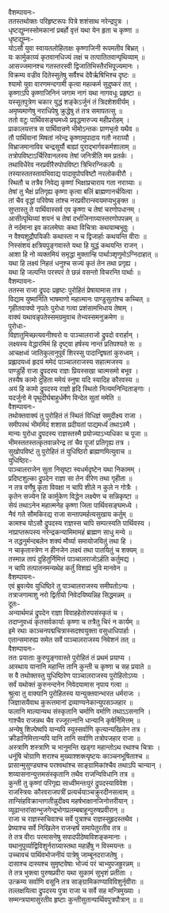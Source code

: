 वैशम्पायनः-  
ततस्तथोक्तः परिहृष्टरूपः पित्रे शशंसाथ नरेन्द्रपुत्रः ।  
धृष्टद्युम्नस्सोमकानां प्रबर्हो वृत्तं यथा येन हृता च कृष्णा ॥  
धृष्टद्युम्नः-  
योऽसौ युवा स्वायतलोहिताक्षः कृष्णाजिनी रूपमतीव बिभ्रत् ।  
यः कार्मुकाग्र्यं कृतवानधिज्यं लक्षं च तत्पातितवान्पृथिव्याम् ॥  
आसज्जमानश्च गतस्तरस्वी द्विजातिभिस्तैरभिपूज्यमानः ।  
विक्रम्य वज्रीव दितेस्सुतेषु सर्वैश्च देवैर्ऋषिभिश्च दृष्टः ॥  
श्यामो युवा वारणमन्दगामी कृत्वा महत्कर्म सुदुष्करं तत् ।  
कृष्णाऽपि कृष्णाजिनिनं जगाम नागं यथा नागवधूः प्रहृष्टा ॥  
यस्सूतपुत्रेण चकार युद्धं शङ्केऽर्जुनं तं त्रिदशेशवीर्यम् ।  
अमृष्यमाणेषु नराधिपेषु क्रुद्धेषु तं तत्र समापतत्सु ॥  
ततो वटुः पार्थिवसङ्घमध्ये प्रवृद्धमारुज्य महीप्ररोहम् ।  
प्राकालयत्तत्र स पार्थिवान्रणे भीमोऽन्तकः प्राणभृतो यथैव ॥  
तौ पार्थिवानां मिषतां नरेन्द्र कृष्णामुपादाय गतौ नराग्र्यौ ।  
विभ्राजमानाविव चन्द्रसूर्यौ बाह्यां पुराद्भार्गवकर्मशालाम् ॥  
तत्रोपविष्टाऽर्चिरिवानलस्य तेषां जनित्रीति मम प्रतर्कः ।  
तथाविधैरेव नरप्रवीरैरुपोपविष्टा त्रिभिरग्निकल्पैः ॥  
तस्यास्ततस्तावभिवाद्य पादावुपोपविष्टौ नरलोकवीरौ ।  
स्थितौ च तत्रैव निवेद्य कृष्णां भिक्षाप्रचाराय गता नराग्र्याः ॥  
तेषां तु भैक्षं प्रतिगृह्य कृष्णा कृत्वा बलिं ब्राह्मणानर्चयित्वा ।  
तां चैव वृद्धां परिवेष्य तांश्च नरप्रवीरान्स्वयमप्यभुङ्क्त ॥  
सुप्तास्तु ते पार्थिवास्सर्व एव कृष्णा च तेषां चरणोपधानम् ।  
आसीत्पृथिव्यां शयनं च तेषां दर्भाजिनाग्र्यास्तरणोपपन्नम् ॥  
ते नर्दमाना इव कालमेघाः कथा विचित्राः कथयाम्बभूवुः ।  
न वैश्यशूद्रौपयिकीः कथास्ता न च द्विजार्हाः कथयन्ति वीराः ॥  
निस्संशयं क्षत्रियपुङ्गवास्ते यथा हि युद्धं कथयन्ति राजन् ।  
आशा हि नो व्यक्तमियं समृद्धा मुक्तान्हि पार्थाञ्शृणुमोऽग्निदाहात् ॥  
यथा हि लक्ष्यं निहतं धनुश्च सज्यं कृतं तेन तथा प्रगृह्य ।  
यथा हि जल्पन्ति परस्परं ते छन्नं वसन्तो विचरन्ति पार्थाः ॥   
वैशम्पायनः-  
ततस्स राजा द्रुपदः प्रहृष्टः पुरोहितं प्रेषायामास तत्र ।  
विद्याम युष्मानिति भाषमाणो महात्मानः पाण्डुसुतांश्च कच्चित् ॥  
गृहीतवाक्यो नृपतेः पुरोधा गत्वा प्रशंसामभिधाय तेषाम् ।  
वाक्यं यथावन्नृपतेस्समग्रमुवाच तेभ्यस्समनुक्रमेण ॥  
पुरोधाः-  
विज्ञातुमिच्छत्यवनीश्वरो वः पाञ्चालराजो द्रुपदो वरार्हान् ।  
लक्ष्यस्य वेद्धारमिमं हि दृष्ट्वा हर्षस्य नान्तं प्रतिपश्यते सः ॥  
आचक्षध्वं जातिकुलानुपूर्वं शिरस्सु पादान्द्विषतां कुरुध्वम् ।  
प्रह्लादयध्वं हृदयं ममेदं पाञ्चालराजस्य सहात्मजस्य ॥  
पाण्डुर्हि राजा द्रुपदस्य राज्ञः प्रियस्सखा चात्मसमो बभूव ।  
तस्यैष कामो दुहिता ममेयं स्नुषा यदि स्यादिह कौरवस्य ॥  
अयं हि कामो द्रुपदस्य राज्ञो हृदि स्थितो नित्यमनिन्दिताङ्गाः ।  
यदर्जुनो मे पृथुदीर्घबाहुर्धर्मेण विन्देत सुतां ममेति ॥  
वैशम्पायनः-  
तथोक्तवाक्यं तु पुरोहितं तं स्थितं विधिज्ञं समुदीक्ष्य राजा ।  
समीपस्थं भीममिदं शशास प्रदीयतां पाद्यमर्ध्यं तथाऽस्मै ।  
मान्यः पुरोधा द्रुपदस्य राज्ञस्तस्मै प्रयोज्याऽभ्यधिका च पूजा ॥  
भीमस्ततस्तत्कृतवान्नरेन्द्र तां चैव पूजां प्रतिगृह्य तत्र ।  
सुखोपविष्टं तु पुरोहितं तं युधिष्ठिरो ब्राह्मणमित्युवाच ॥  
युधिष्ठिरः-  
पाञ्चालराजेन सुता निसृष्टा स्वधर्मदृष्टेन यथा निकामम् ।  
प्रदिष्टशुल्का द्रुपदेन राज्ञा सा तेन वीरेण तथा गृहीता ॥  
न तत्र वर्णेषु कृता विवक्षा न चापि शीले न कुले न गोत्रैः ।  
कृतेन सज्येन हि कार्मुकेण विद्धेन लक्ष्येण च सन्निकृष्टा ॥  
सेयं तथाऽनेन महात्मनेह कृष्णा जिता पार्थिवसङ्घमध्ये ।  
नैवं गते सौमकिरद्य राजा सन्तापमर्हत्यसुखाय कर्तुम् ॥  
कामश्च योऽसौ द्रुपदस्य राज्ञस्स चापि सम्पत्स्यति पार्थिवस्य ।  
नाप्राप्तरूपस्य नरेन्द्रकन्यामिमामहं ब्राह्मण साधु मन्ये ॥  
न तद्धनुर्मन्दबलेन शक्यं मौर्व्या समायोजयितुं तथा हि ।  
न चाकृतास्त्रेण न हीनजेन लक्ष्यं तथा पातयितुं च शक्यम् ॥  
तस्मान्न तापं दुहितुर्निमित्तं पाञ्चालराजोऽर्हति कर्तुमद्य ।  
न चापि तत्पातनमन्यथेह कर्तुं विशह्यं भुवि मानवेन ॥  
वैशम्पायनः-  
एवं ब्रुवत्येव युधिष्ठिरे तु पाञ्चालराजस्य समीपतोऽन्यः ।  
तत्राजगामाशु नरो द्वितीयो निवेदयिष्यन्निह सिद्धमन्नम् ॥  
दूतः-  
अन्यार्थमन्नं द्रुपदेन राज्ञा विवाहहेतोरुपसंस्कृतं च ।  
तदाप्नुवध्वं कृतसर्वकार्याः कृष्णा च तत्रैतु चिरं न कार्यम् ॥  
इमे रथाः काञ्चनपद्मचित्रास्सदश्वयुक्ता वसुधाधिपार्हाः ।  
एतान्समारुह्य समेत सर्वे पाञ्चालराजस्य निवेशनं तत् ॥  
वैशम्पायनः-  
ततः प्रयाताः कुरुपुङ्गवास्ते पुरोहितं तं प्रथमं प्रयाप्य ।  
आस्थाय यानानि महान्ति तानि कुन्ती च कृष्णा च सह प्रयाते ॥  
स वै तथोक्तस्तु युधिष्ठिरेण पाञ्चालराजस्य पुरोहितोऽग्र्यः ।  
सर्वं यथोक्तं कुरुनन्दनेन निवेदयामास नृपाय गत्वा ॥  
श्रुत्वा तु वाक्यानि पुरोहितस्य यान्युक्तवान्भारत धर्मराजः ।  
जिज्ञासयैवाथ कुरूत्तमानां द्रव्याण्यनेकान्युपसञ्जहार ॥  
फलानि माल्यान्यथ संस्कृतानि चर्माणि वर्माणि तथाऽऽसनानि ।  
गाश्चैव राजन्नथ चैव रज्जूरत्नानि धान्यानि कृषेर्निमित्तम् ॥  
अन्येषु शिल्पेष्वपि यान्यपि स्युस्सर्वाणि कृत्यान्यखिलेन तत्र ।  
क्रीडानिमित्तान्यपि यानि तानि सर्वाणि तत्रोपजहार राजा ॥  
अस्त्राणि शस्त्राणि च भानुमन्ति खड्गा महान्तोऽथ रथाश्च चित्राः ।  
धनूंषि चोग्राणि शराश्च मुख्याश्शक्त्यृष्टयः काञ्चनभूषिताश्च ॥  
प्रासान्मुसुण्ड्यश्च परश्वथांश्च साङ्ग्रामिकांश्चैव तथाऽपि चान्यान् ।  
शय्यासनान्युत्तमसंस्कृतानि तथैव राजन्विविधानि तत्र ॥  
कुन्ती तु कृष्णां परिगृह्य साध्वीमन्तःपुरं द्रुपदस्याविवेश ।  
राजस्त्रियः कौरवराजपत्रीं प्रत्यर्चयाञ्चक्रुरदीनसत्वाम् ॥  
तान्सिंहविक्रान्तगतीन्नुदीक्ष्य महर्षभाक्षानजिनोत्तरीयान् ।  
व्यूढान्तरांसान्भुजगेन्द्रभोगप्रलम्बबाहून्पुरुषप्रवीरान् ॥  
राजा च राज्ञस्सचिवाश्च सर्वे पुत्राश्च राज्ञस्सुहृदस्तथैव ।  
प्रेष्याश्च सर्वे निखिलेन राजन्हर्षं समापेतुरतीव तत्र ॥  
ते तत्र वीराः परमासनेषु सपादपीठेष्वविशङ्कमानाः ।  
यथानुपूर्व्याद्विविशुर्नराग्र्यास्तथा महार्हेषु न विस्मयन्तः ॥  
उच्चावचं पार्थिवभोजनीयं पात्रेषु जाम्बूनदराजतेषु ।  
दासाश्च दास्यश्च सुमृष्टवेषाः भोज्यं परं चाभ्युपजह्रुरन्नम् ॥  
ते तत्र भुक्त्वा पुरुषप्रवीरा यथा सुकामं सुभृशं प्रतीताः ।  
उत्क्रम्य सर्वाणि वसूनि तत्र साङ्ग्रामिकाण्याविविशुर्नृवीराः ॥  
तल्लक्षयित्वा द्रुपदस्य पुत्रा राजा च सर्वे सह मन्त्रिमुख्याः ।  
सम्मन्त्रयामासुरतीव हृष्टाः कुन्तीसुतान्पार्थिवपुत्रपौत्रान् ॥ ॥  
